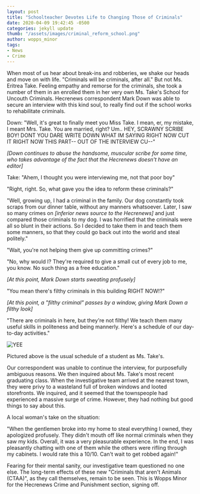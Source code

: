 ```yaml
---
layout: post
title: "Schoolteacher Devotes Life to Changing Those of Criminals"
date: 2020-04-09 19:42:45 -0500
categories: jekyll update
thumb: "/assets/images/criminal_reform_school.png"
author: wopps_minor
tags:
- News
- Crime
---
```


When most of us hear about break-ins and robberies, we shake our heads and move on with life. "Criminals will be criminals, after all." But not Ms. Eritrea Take. Feeling empathy and remorse for the criminals, she took a number of them in an enrolled them in her very own Ms. Take's School for Uncouth Criminals. Hecrenews correspondent Mark Down was able to secure an interview with this kind soul, to really find out if the school works to rehabilitate criminals. 

Down: "Well, it's great to finally meet you Miss Take. I mean, er, my mistake, I meant Mrs. Take. You are married, right? Um.. HEY, SCRAWNY SCRIBE BOY! DONT YOU DARE WRITE DOWN WHAT IM SAYING RIGHT NOW CUT IT RIGHT NOW THIS PART-- OUT OF THE INTERVIEW CU--"

*[Down continues to abuse the handsome, muscular scribe for some time, who takes advantage of the fact that the Hecrenews doesn't have an editor]*

Take: "Ahem, I thought you were interviewing me, not that poor boy"

"Right, right. So, what gave you the idea to reform these criminals?"

"Well, growing up, I had a criminal in the family. Our dog constantly took scraps from our dinner table, without any manners whatsoever. Later, I saw so many crimes on *[inferior news source to the Hecrenews]* and just compared those criminals to my dog. I was horrified that the criminals were all so blunt in their actions. So I decided to take them in and teach them some manners, so that they could go back out into  the world and steal politely."

"Wait, you're not helping them give up committing crimes?"

"No, why would I? They're required to give a small cut of every job to me, you know. No such thing as a free education."

*[At this point, Mark Down starts sweating profusely]*

"You mean there's filthy criminals in this building RIGHT NOW!?"

*[At this point, a "filthy criminal" passes by a window, giving Mark Down a filthy look]*

"There are criminals in here, but they're not filthy! We teach them many useful skills in politeness and being mannerly. Here's a schedule of our day-to-day activities."

![YEE](https://hecrenews.github.io/assets/images/criminal_manners_schedule.JPG)

Pictured above is the usual schedule of a student as Ms. Take's. 
	
Our correspondent was unable to continue the interview, for purposefully ambiguous reasons. We then inquired about Ms. Take's most recent graduating class. When the investigative team arrived at the nearest town, they were privy to a wasteland full of broken windows and looted storefronts. We inquired, and it seemed that the townspeople had experienced a massive surge of crime. However, they had nothing but good things to say about this.

A local woman's take on the situation:

"When the gentlemen broke into my home to steal everything I owned, they apologized profusely. They didn't mouth off like normal criminals when they saw my kids. Overall, it was a very pleasurable experience. In the end, I was pleasantly chatting with one of them while the others were rifling through my cabinets. I would rate this a 10/10. Can't wait to get robbed again!"

Fearing for their mental sanity, our investigative team questioned no one else. The long-term effects of these new "Criminals that aren't Animals (CTAA)", as they call themselves, remain to be seen. This is Wopps Minor for the Hecrenews Crime and Punishment section, signing off.
	
